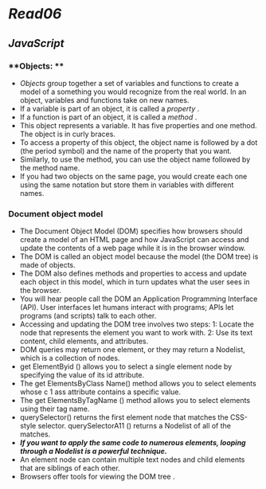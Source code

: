 # ***Read06***

## ***JavaScript***

### **Objects: **
-	*Objects* group together a set of variables and functions to create a model of a something you would recognize from the real world. In an object, variables and functions take on new names.
-	If a variable is part of an object, it is called a *property* .
-	If a function is part of an object, it is called a *method* .
-	This object represents a variable. It has five properties and one method. The object is in curly braces.
-	To access a property of this object, the object name is followed by a dot (the period symbol) and the name of the property that you want.
-	Similarly, to use the method, you can use the object name followed by the method name.
-	If you had two objects on the same page, you would create each one using the same notation but store them in variables with different names.

### **Document object model**
-	The Document Object Model (DOM) specifies how browsers should create a model of an HTML page and how JavaScript can access and update the contents of a web page while it is in the browser window.
-	The DOM is called an object model because the model (the DOM tree) is made of objects.
-	The DOM also defines methods and properties to access and update each object in this model, which in turn updates what the user sees in the browser.
-	You will hear people call the DOM an Application Programming Interface (API). User interfaces let humans interact with programs; APls let programs (and scripts) talk to each other.
-	Accessing and updating the DOM tree involves two steps: 1: Locate the node that represents the element you want to work with. 2: Use its text content, child elements, and attributes.
-	DOM queries may return one element, or they may return a Nodelist, which is a collection of nodes.
-	get ElementByid () allows you to select a single element node by specifying the value of its id attribute.
-	The get ElementsByClass Name() method allows you to select elements whose c 1 ass attribute contains a specific value.
-	The get ElementsByTagName () method allows you to select elements using their tag name.
-	querySelector() returns the first element node that matches the CSS-style selector. querySelectorA11 () returns a Nodelist of all of the matches.
-	***If you want to apply the same code to numerous elements, looping through a Nodelist is a powerful technique.***
-	An element node can contain multiple text nodes and child elements that are siblings of each other.
-	Browsers offer tools for viewing the DOM tree .
